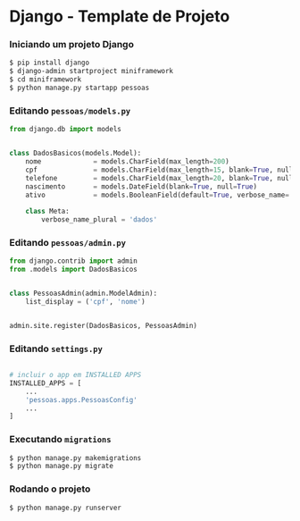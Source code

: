 # Django - Template de Projeto


### Iniciando um projeto Django

```bash
$ pip install django
$ django-admin startproject miniframework
$ cd miniframework
$ python manage.py startapp pessoas
```

### Editando `pessoas/models.py`

```python
from django.db import models


class DadosBasicos(models.Model):
    nome             = models.CharField(max_length=200)
    cpf              = models.CharField(max_length=15, blank=True, null=True)
    telefone         = models.CharField(max_length=20, blank=True, null=True)
    nascimento       = models.DateField(blank=True, null=True)
    ativo            = models.BooleanField(default=True, verbose_name='Ativo')
    
    class Meta:
        verbose_name_plural = 'dados'
```

### Editando `pessoas/admin.py`

```python
from django.contrib import admin
from .models import DadosBasicos


class PessoasAdmin(admin.ModelAdmin):
    list_display = ('cpf', 'nome')


admin.site.register(DadosBasicos, PessoasAdmin)
```

### Editando `settings.py`

```python

# incluir o app em INSTALLED APPS
INSTALLED_APPS = [
    ...
    'pessoas.apps.PessoasConfig'
    ...
]
```

### Executando `migrations`

```bash
$ python manage.py makemigrations
$ python manage.py migrate
```

### Rodando o projeto

```bash
$ python manage.py runserver
```